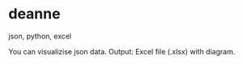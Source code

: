 # deanne
json, python, excel

You can visualizise json data. Output: Excel file (.xlsx) with diagram.
